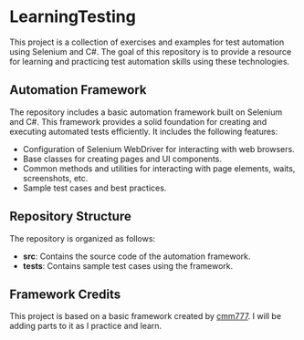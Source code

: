 # LearningTesting

This project is a collection of exercises and examples for test automation using Selenium and C#. The goal of this repository is to provide a resource for learning and practicing test automation skills using these technologies.

## Automation Framework

The repository includes a basic automation framework built on Selenium and C#. This framework provides a solid foundation for creating and executing automated tests efficiently. It includes the following features:

- Configuration of Selenium WebDriver for interacting with web browsers.
- Base classes for creating pages and UI components.
- Common methods and utilities for interacting with page elements, waits, screenshots, etc.
- Sample test cases and best practices.

## Repository Structure

The repository is organized as follows:

- **src**: Contains the source code of the automation framework.
- **tests**: Contains sample test cases using the framework.

## Framework Credits

This project is based on a basic framework created by [cmm777](https://github.com/cmm777/Project/tree/master). I will be adding parts to it as I practice and learn.
